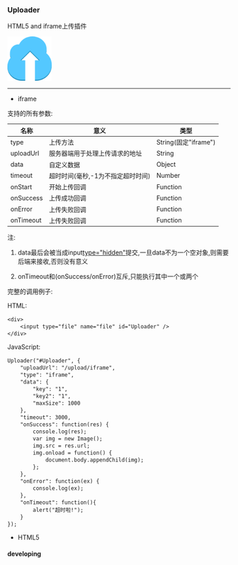 ### Uploader

HTML5 and iframe上传插件

<img src="Upload.png" width="100px" height="100px" />

---  

- iframe

支持的所有参数:


名称 | 意义 | 类型
---|---|---
type | 上传方法 | String(固定"iframe")
uploadUrl | 服务器端用于处理上传请求的地址 | String
data | 自定义数据 | Object
timeout | 超时时间(毫秒,-1为不指定超时时间) | Number
onStart | 开始上传回调 | Function
onSuccess | 上传成功回调 | Function
onError | 上传失败回调 | Function
onTimeout | 上传失败回调 | Function

注:

1. data最后会被当成input[type="hidden"](key对应input的name属性,value对应input的值)提交,一旦data不为一个空对象,则需要后端来接收,否则没有意义

2. onTimeout和(onSuccess/onError)互斥,只能执行其中一个或两个

完整的调用例子:

HTML: 
    
    <div>
        <input type="file" name="file" id="Uploader" />
    </div>

JavaScript:

	Uploader("#Uploader", {
		"uploadUrl": "/upload/iframe",
		"type": "iframe",
		"data": {
			"key": "1",
			"key2": "1",
			"maxSize": 1000
		},
		"timeout": 3000,
		"onSuccess": function(res) {
			console.log(res);
			var img = new Image();
			img.src = res.url;
			img.onload = function() {
				document.body.appendChild(img);
			};
		},
		"onError": function(ex) {
			console.log(ex);
		},
		"onTimeout": function(){
			alert("超时啦!");
		}
	});

- HTML5
    
#### developing
